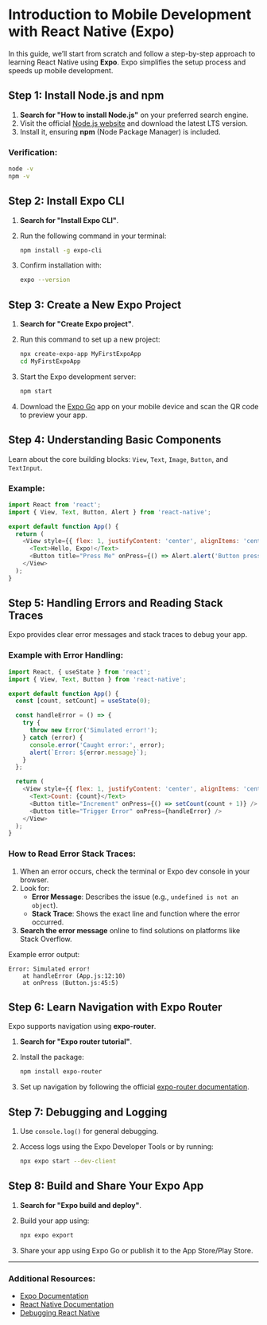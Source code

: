 
# Introduction to Mobile Development with React Native (Expo)

In this guide, we’ll start from scratch and follow a step-by-step approach to learning React Native using **Expo**. Expo simplifies the setup process and speeds up mobile development.

## Step 1: Install Node.js and npm

1. **Search for "How to install Node.js"** on your preferred search engine.
2. Visit the official [Node.js website](https://nodejs.org/) and download the latest LTS version.
3. Install it, ensuring **npm** (Node Package Manager) is included.

### Verification:
```bash
node -v
npm -v
```

## Step 2: Install Expo CLI

1. **Search for "Install Expo CLI"**.
2. Run the following command in your terminal:

    ```bash
    npm install -g expo-cli
    ```

3. Confirm installation with:

    ```bash
    expo --version
    ```

## Step 3: Create a New Expo Project

1. **Search for "Create Expo project"**.
2. Run this command to set up a new project:

    ```bash
    npx create-expo-app MyFirstExpoApp
    cd MyFirstExpoApp
    ```

3. Start the Expo development server:

    ```bash
    npm start
    ```

4. Download the [Expo Go](https://expo.dev/client) app on your mobile device and scan the QR code to preview your app.

## Step 4: Understanding Basic Components

Learn about the core building blocks: `View`, `Text`, `Image`, `Button`, and `TextInput`.

### Example:
```javascript
import React from 'react';
import { View, Text, Button, Alert } from 'react-native';

export default function App() {
  return (
    <View style={{ flex: 1, justifyContent: 'center', alignItems: 'center' }}>
      <Text>Hello, Expo!</Text>
      <Button title="Press Me" onPress={() => Alert.alert('Button pressed!')} />
    </View>
  );
}
```

## Step 5: Handling Errors and Reading Stack Traces

Expo provides clear error messages and stack traces to debug your app.

### Example with Error Handling:
```javascript
import React, { useState } from 'react';
import { View, Text, Button } from 'react-native';

export default function App() {
  const [count, setCount] = useState(0);

  const handleError = () => {
    try {
      throw new Error('Simulated error!');
    } catch (error) {
      console.error('Caught error:', error);
      alert(`Error: ${error.message}`);
    }
  };

  return (
    <View style={{ flex: 1, justifyContent: 'center', alignItems: 'center' }}>
      <Text>Count: {count}</Text>
      <Button title="Increment" onPress={() => setCount(count + 1)} />
      <Button title="Trigger Error" onPress={handleError} />
    </View>
  );
}
```

### How to Read Error Stack Traces:
1. When an error occurs, check the terminal or Expo dev console in your browser.
2. Look for:
   - **Error Message**: Describes the issue (e.g., `undefined is not an object`).
   - **Stack Trace**: Shows the exact line and function where the error occurred.
3. **Search the error message** online to find solutions on platforms like Stack Overflow.

Example error output:
```
Error: Simulated error!
    at handleError (App.js:12:10)
    at onPress (Button.js:45:5)
```

## Step 6: Learn Navigation with Expo Router

Expo supports navigation using **expo-router**.

1. **Search for "Expo router tutorial"**.
2. Install the package:

    ```bash
    npm install expo-router
    ```

3. Set up navigation by following the official [expo-router documentation](https://expo.github.io/router/).

## Step 7: Debugging and Logging

1. Use `console.log()` for general debugging.
2. Access logs using the Expo Developer Tools or by running:

    ```bash
    npx expo start --dev-client
    ```

## Step 8: Build and Share Your Expo App

1. **Search for "Expo build and deploy"**.
2. Build your app using:

    ```bash
    npx expo export
    ```

3. Share your app using Expo Go or publish it to the App Store/Play Store.

---

### Additional Resources:
- [Expo Documentation](https://docs.expo.dev/)
- [React Native Documentation](https://reactnative.dev/)
- [Debugging React Native](https://reactnative.dev/docs/debugging)